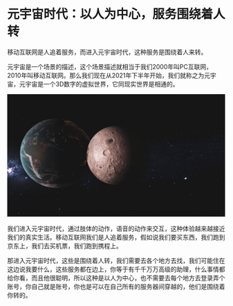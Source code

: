 # 元宇宙时代：以人为中心，服务围绕着人转


移动互联网是人追着服务，而进入元宇宙时代，这种服务是围绕着人来转。

元宇宙是一个场景的描述，这个场景描述就相当于我们2000年叫PC互联网，2010年叫移动互联网。那么我们现在从2021年下半年开始，我们就称之为元宇宙，元宇宙是一个3D数字的虚拟世界，它同现实世界是相通的。

![img](70.jpg)



我们进入元宇宙时代，通过肢体的动作，语音的动作来交互，这种体验越来越接近我们的真实生活。移动互联网我们是人追着服务，假如说我们要买东西，我们跑到京东上，我们去买机票，我们跑到携程上。

那进入元宇宙时代，这些是围绕着人转，我们需要去各个地方去找，我们可能住在这边说我要什么，这些服务都在边上，你等于有千千万万高级的助理，什么事情都给你看，而且他很聪明，所以这种是以人为中心，也不需要去每个地方去登录弄个账号，你自己就是账号，你也是可以在自己所有的服务器间穿越的，他们是围绕着你转的。
